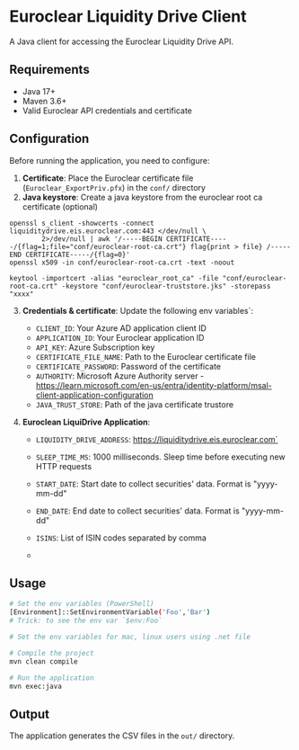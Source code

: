 # Euroclear Liquidity Drive Client

A Java client for accessing the Euroclear Liquidity Drive API.

## Requirements

- Java 17+
- Maven 3.6+
- Valid Euroclear API credentials and certificate

## Configuration

Before running the application, you need to configure:

1. **Certificate**: Place the Euroclear certificate file (`Euroclear_ExportPriv.pfx`) in the `conf/` directory
2. **Java keystore**: Create a java keystore from the euroclear root ca certificate (optional)
```shell
openssl s_client -showcerts -connect liquiditydrive.eis.euroclear.com:443 </dev/null \
        2>/dev/null | awk '/-----BEGIN CERTIFICATE-----/{flag=1;file="conf/euroclear-root-ca.crt"} flag{print > file} /-----END CERTIFICATE-----/{flag=0}'
openssl x509 -in conf/euroclear-root-ca.crt -text -noout

keytool -importcert -alias "euroclear_root_ca" -file "conf/euroclear-root-ca.crt" -keystore "conf/euroclear-truststore.jks" -storepass "xxxx"
```
3. **Credentials & certificate**: Update the following env variables`:
   - `CLIENT_ID`: Your Azure AD application client ID
   - `APPLICATION_ID`: Your Euroclear application ID
   - `API_KEY`: Azure Subscription key
   - `CERTIFICATE_FILE_NAME`: Path to the Euroclear certificate file
   - `CERTIFICATE_PASSWORD`: Password of the  certificate
   - `AUTHORITY`: Microsoft Azure Authority server - https://learn.microsoft.com/en-us/entra/identity-platform/msal-client-application-configuration
   - `JAVA_TRUST_STORE`: Path of the java certificate trustore

4. **Euroclean LiquiDrive Application**: 
   - `LIQUIDITY_DRIVE_ADDRESS`: https://liquiditydrive.eis.euroclear.com`
   - `SLEEP_TIME_MS`: 1000 milliseconds. Sleep time before executing new HTTP requests

   - `START_DATE`: Start date to collect securities' data. Format is "yyyy-mm-dd"
   - `END_DATE`: End date to collect securities' data. Format is "yyyy-mm-dd"
   - `ISINS`: List of ISIN codes separated by comma
   - 
## Usage

```bash
# Set the env variables (PowerShell)
[Environment]::SetEnvironmentVariable('Foo','Bar')
# Trick: to see the env var `$env:Foo`

# Set the env variables for mac, linux users using .net file

# Compile the project
mvn clean compile

# Run the application
mvn exec:java
```

## Output

The application generates the CSV files in the `out/` directory.